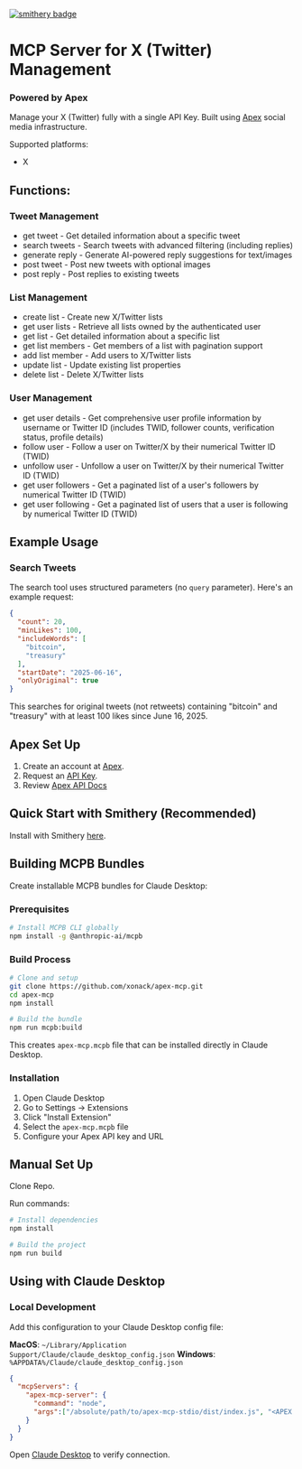[![smithery badge](https://smithery.ai/badge/@xonack/apex-mcp)](https://smithery.ai/server/@xonack/apex-mcp) 



# MCP Server for X (Twitter) Management 
### Powered by Apex

Manage your X (Twitter) fully with a single API Key. Built using [Apex](https://apexagents.ai) social media infrastructure.

Supported platforms:
- X

## Functions:
### Tweet Management
- get tweet - Get detailed information about a specific tweet
- search tweets - Search tweets with advanced filtering (including replies)
- generate reply - Generate AI-powered reply suggestions for text/images
- post tweet - Post new tweets with optional images
- post reply - Post replies to existing tweets

### List Management
- create list - Create new X/Twitter lists
- get user lists - Retrieve all lists owned by the authenticated user
- get list - Get detailed information about a specific list
- get list members - Get members of a list with pagination support
- add list member - Add users to X/Twitter lists
- update list - Update existing list properties
- delete list - Delete X/Twitter lists
### User Management
- get user details - Get comprehensive user profile information by username or Twitter ID (includes TWID, follower counts, verification status, profile details)
- follow user - Follow a user on Twitter/X by their numerical Twitter ID (TWID)
- unfollow user - Unfollow a user on Twitter/X by their numerical Twitter ID (TWID)
- get user followers - Get a paginated list of a user's followers by numerical Twitter ID (TWID)
- get user following - Get a paginated list of users that a user is following by numerical Twitter ID (TWID)

## Example Usage

### Search Tweets
The search tool uses structured parameters (no `query` parameter). Here's an example request:

```json
{
  "count": 20,
  "minLikes": 100,
  "includeWords": [
    "bitcoin",
    "treasury"
  ],
  "startDate": "2025-06-16",
  "onlyOriginal": true
}
```

This searches for original tweets (not retweets) containing "bitcoin" and "treasury" with at least 100 likes since June 16, 2025.

## Apex Set Up

1. Create an account at [Apex](https://apexagents.ai).
2. Request an [API Key](https://t.me/xonack).
3. Review [Apex API Docs](https://api.apexagents.ai)

## Quick Start with Smithery (Recommended)

Install with Smithery [here](https://smithery.ai/server/@xonack/apex-mcp).

## Building MCPB Bundles

Create installable MCPB bundles for Claude Desktop:

### Prerequisites

```bash
# Install MCPB CLI globally
npm install -g @anthropic-ai/mcpb
```

### Build Process

```bash
# Clone and setup
git clone https://github.com/xonack/apex-mcp.git
cd apex-mcp
npm install

# Build the bundle
npm run mcpb:build
```

This creates `apex-mcp.mcpb` file that can be installed directly in Claude Desktop.

### Installation

1. Open Claude Desktop
2. Go to Settings → Extensions
3. Click "Install Extension" 
4. Select the `apex-mcp.mcpb` file
5. Configure your Apex API key and URL

## Manual Set Up

Clone Repo.

Run commands:

```bash
# Install dependencies
npm install

# Build the project
npm run build

```

## Using with Claude Desktop

### Local Development

Add this configuration to your Claude Desktop config file:

**MacOS**: `~/Library/Application Support/Claude/claude_desktop_config.json`
**Windows**: `%APPDATA%/Claude/claude_desktop_config.json`

```json
{
  "mcpServers": {
    "apex-mcp-server": {
      "command": "node",
      "args":["/absolute/path/to/apex-mcp-stdio/dist/index.js", "<APEX API KEY>", "api.apexagents.ai"]
    }
  }
}
```

Open [Claude Desktop](https://claude.ai/download) to verify connection.
